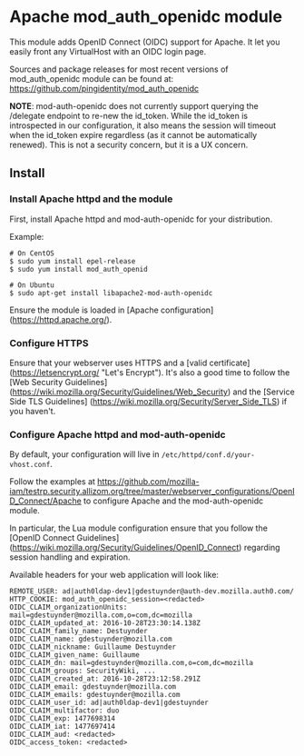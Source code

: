 # Apache mod_auth_openidc module

This module adds OpenID Connect (OIDC) support for Apache.
It let you easily front any VirtualHost with an OIDC login page.

Sources and package releases for most recent versions of mod_auth_openidc module can be found at:
https://github.com/pingidentity/mod_auth_openidc

**NOTE**: mod-auth-openidc does not currently support querying the /delegate endpoint to re-new the id_token. While the id_token is introspected in our configuration, it also means the session will timeout when the id_token expire regardless (as it cannot be automatically renewed). This is not a security concern, but it is a UX concern.

## Install

### Install Apache httpd and the module

First, install Apache httpd and mod-auth-openidc for your distribution.

Example:

```
# On CentOS
$ sudo yum install epel-release
$ sudo yum install mod_auth_openid

# On Ubuntu
$ sudo apt-get install libapache2-mod-auth-openidc
```

Ensure the module is loaded in [Apache configuration] (https://httpd.apache.org/).

### Configure HTTPS

Ensure that your webserver uses HTTPS and a [valid certificate] (https://letsencrypt.org/ "Let's Encrypt").
It's also a good time to follow the [Web Security Guidelines] (https://wiki.mozilla.org/Security/Guidelines/Web_Security) and the [Service Side TLS Guidelines] (https://wiki.mozilla.org/Security/Server_Side_TLS) if you haven't.

### Configure Apache httpd and mod-auth-openidc

By default, your configuration will live in `/etc/httpd/conf.d/your-vhost.conf`.

Follow the examples at https://github.com/mozilla-iam/testrp.security.allizom.org/tree/master/webserver_configurations/OpenID_Connect/Apache to configure Apache and the mod-auth-openidc module.

In particular, the Lua module configuration ensure that you follow the [OpenID Connect Guidelines] (https://wiki.mozilla.org/Security/Guidelines/OpenID_Connect) regarding session handling and expiration.

Available headers for your web application will look like:

```
REMOTE_USER: ad|auth0ldap-dev1|gdestuynder@auth-dev.mozilla.auth0.com/ 
HTTP_COOKIE: mod_auth_openidc_session=<redacted>
OIDC_CLAIM_organizationUnits: mail=gdestuynder@mozilla.com,o=com,dc=mozilla
OIDC_CLAIM_updated_at: 2016-10-28T23:30:14.138Z
OIDC_CLAIM_family_name: Destuynder
OIDC_CLAIM_name: gdestuynder@mozilla.com
OIDC_CLAIM_nickname: Guillaume Destuynder
OIDC_CLAIM_given_name: Guillaume
OIDC_CLAIM_dn: mail=gdestuynder@mozilla.com,o=com,dc=mozilla
OIDC_CLAIM_groups: SecurityWiki, ...
OIDC_CLAIM_created_at: 2016-10-28T23:12:58.291Z
OIDC_CLAIM_email: gdestuynder@mozilla.com
OIDC_CLAIM_emails: gdestuynder@mozilla.com
OIDC_CLAIM_user_id: ad|auth0ldap-dev1|gdestuynder
OIDC_CLAIM_multifactor: duo
OIDC_CLAIM_exp: 1477698314
OIDC_CLAIM_iat: 1477697414
OIDC_CLAIM_aud: <redacted>
OIDC_access_token: <redacted>
```
